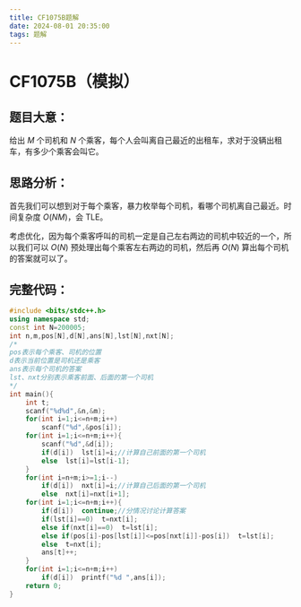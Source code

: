 ```yaml
---
title: CF1075B题解
date: 2024-08-01 20:35:00
tags: 题解
---
```

# CF1075B（模拟）

## 题目大意：

给出 $M$ 个司机和 $N$ 个乘客，每个人会叫离自己最近的出租车，求对于没辆出租车，有多少个乘客会叫它。

## 思路分析：

首先我们可以想到对于每个乘客，暴力枚举每个司机，看哪个司机离自己最近。时间复杂度 $O(NM)$，会 TLE。

考虑优化，因为每个乘客呼叫的司机一定是自己左右两边的司机中较近的一个，所以我们可以 $O(N)$ 预处理出每个乘客左右两边的司机，然后再 $O(N)$ 算出每个司机的答案就可以了。

## 完整代码：

```cpp
#include <bits/stdc++.h>
using namespace std;
const int N=200005;
int n,m,pos[N],d[N],ans[N],lst[N],nxt[N];
/*
pos表示每个乘客、司机的位置
d表示当前位置是司机还是乘客
ans表示每个司机的答案
lst、nxt分别表示乘客前面、后面的第一个司机
*/
int main(){
	int t;
	scanf("%d%d",&n,&m);
	for(int i=1;i<=n+m;i++)
		scanf("%d",&pos[i]);
	for(int i=1;i<=n+m;i++){
		scanf("%d",&d[i]);
		if(d[i])  lst[i]=i;//计算自己前面的第一个司机
		else  lst[i]=lst[i-1];
	}
	for(int i=n+m;i>=1;i--)
		if(d[i])  nxt[i]=i;//计算自己后面的第一个司机
		else  nxt[i]=nxt[i+1];
	for(int i=1;i<=n+m;i++){
		if(d[i])  continue;//分情况讨论计算答案
		if(lst[i]==0)  t=nxt[i];
		else if(nxt[i]==0)  t=lst[i];
		else if(pos[i]-pos[lst[i]]<=pos[nxt[i]]-pos[i])  t=lst[i];
		else  t=nxt[i];
		ans[t]++;
	}
	for(int i=1;i<=n+m;i++)
		if(d[i])  printf("%d ",ans[i]);
	return 0;
}
```

